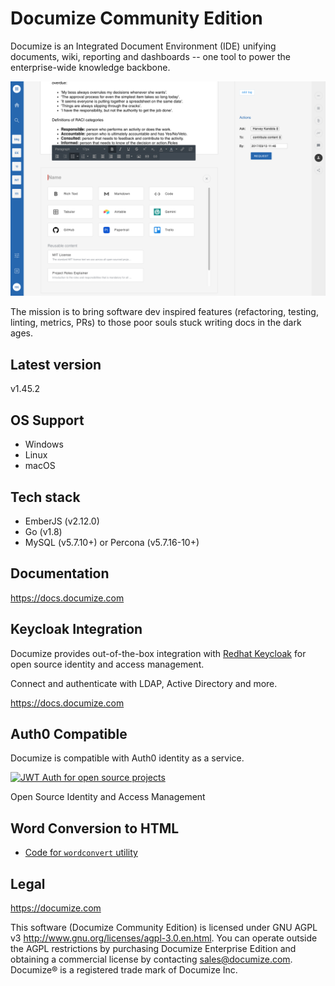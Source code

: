 # Documize Community Edition

Documize is an Integrated Document Environment (IDE) unifying documents, wiki, reporting and dashboards -- one tool to power the enterprise-wide knowledge backbone.

![Alt text](screenshot.png "Documize")

The mission is to bring software dev inspired features (refactoring, testing, linting, metrics, PRs) to those poor souls stuck writing docs in the dark ages.

## Latest version

v1.45.2

## OS Support

- Windows
- Linux
- macOS

## Tech stack

- EmberJS (v2.12.0)
- Go (v1.8)
- MySQL (v5.7.10+) or Percona (v5.7.16-10+)

## Documentation

<https://docs.documize.com>

## Keycloak Integration

Documize provides out-of-the-box integration with [Redhat Keycloak](http://www.keycloak.org) for open source identity and access management.

Connect and authenticate with LDAP, Active Directory and more.

<https://docs.documize.com>

## Auth0 Compatible

Documize is compatible with Auth0 identity as a service.

[![JWT Auth for open source projects](https://cdn.auth0.com/oss/badges/a0-badge-dark.png)](https://auth0.com/?utm_source=oss&utm_medium=gp&utm_campaign=oss)

Open Source Identity and Access Management

## Word Conversion to HTML

- [Code for `wordconvert` utility](https://github.com/documize/community/tree/master/cmd/wordconvert)

## Legal

<https://documize.com>

This software (Documize Community Edition) is licensed under GNU AGPL v3 <http://www.gnu.org/licenses/agpl-3.0.en.html>. You can operate outside the AGPL restrictions by purchasing Documize Enterprise Edition and obtaining a commercial license by contacting <sales@documize.com>. Documize® is a registered trade mark of Documize Inc.
